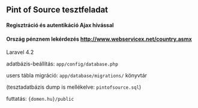## Pint of Source tesztfeladat

#### Regisztráció és autentikáció Ajax hívással
#### Ország pénznem lekérdezés http://www.webservicex.net/country.asmx

Laravel 4.2

adatbázis-beállítás:
`app/config/database.php`

users tábla migráció:
`app/database/migrations/` könyvtár

(tesztadatbázis dump is mellékelve: `pintofsource.sql`)

futtatás:
`{domen.hu}/public`




